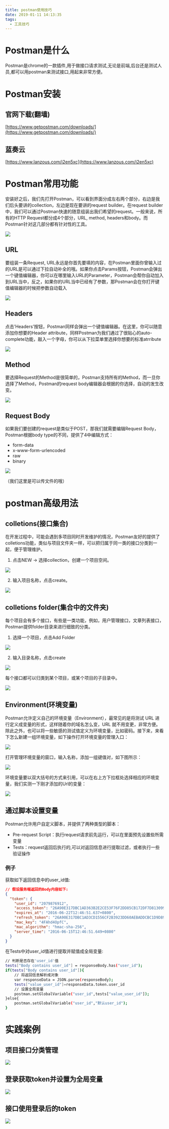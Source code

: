 ```yaml
---
title: postman使用技巧
date: 2019-01-11 14:13:35
tags:
  - 工具技巧
---
```


# Postman是什么

Postman是chrome的一款插件,用于做接口请求测试,无论是前端,后台还是测试人员,都可以用postman来测试接口,用起来非常方便。<!-- more -->

# Postman安装

## 官网下载(翻墙)

[https://www.getpostman.com/downloads/](https://www.getpostman.com/downloads/)

## 蓝奏云

[https://www.lanzous.com/i2en5xc](https://www.lanzous.com/i2en5xc)

# Postman常用功能

安装好之后，我们先打开Postman，可以看到界面分成左右两个部分，右边是我们后头要讲的collection，左边是现在要讲的request builder。在request builder中，我们可以通过Postman快速的随意组装出我们希望的request。一般来说，所有的HTTP Request都分成4个部分，URL, method, headers和body。而Postman针对这几部分都有针对性的工具。

![](https://i.imgur.com/JHqfDbU.png)

## URL

要组装一条Request, URL永远是你首先要填的内容，在Postman里面你曾输入过的URL是可以通过下拉自动补全的哦。如果你点击Params按钮，Postman会弹出一个键值编辑器，你可以在哪里输入URL的Parameter，Postman会帮你自动加入到URL当中，反之，如果你的URL当中已经有了参数，那Postman会在你打开键值编辑器的时候把参数自动载入

![](https://i.imgur.com/OyiHdls.png)

## Headers

点击’Headers’按钮，Postman同样会弹出一个键值编辑器。在这里，你可以随意添加你想要的Header attribute，同样Postman为我们通过了很贴心的auto-complete功能，敲入一个字母，你可以从下拉菜单里选择你想要的标准atrribute

![](https://i.imgur.com/N0KHlcZ.png)

## Method

要选择Request的Method是很简单的，Postman支持所有的Method，而一旦你选择了Method，Postman的request body编辑器会根据的你选择，自动的发生改变。

![](https://i.imgur.com/vJl711X.png)

## Request Body

如果我们要创建的request是类似于POST，那我们就需要编辑Request Body，Postman根据body type的不同，提供了4中编辑方式：

- form-data
- x-www-form-urlencoded
- raw
- binary

![](https://i.imgur.com/dgaY012.png)

（我们这里是可以传文件的哦）

# postman高级用法

## colletions(接口集合)

在开发过程中，可能会遇到多项目同时开发维护的情况，Postman友好的提供了colletions功能，类似与项目文件夹一样，可以把归属于同一类的接口分类到一起，便于管理维护。

1. 点击NEW -> 选择collection，创建一个项目空间。

![](https://i.imgur.com/RcYq3Ba.png)

2. 输入项目名称，点击create。

![](https://i.imgur.com/zGFYC1F.png)

## colletions folder(集合中的文件夹)

每个项目会有多个接口，有些是一类功能，例如，用户管理接口，文章列表接口，Postman提供folder目录来进行细致的分类。

1. 选择一个项目，点击Add Folder

![](https://i.imgur.com/v2qY1uW.png)

2. 输入目录名称，点击create

![](https://i.imgur.com/exymkyT.png)

每个接口都可以归类到某个项目，或某个项目的子目录中。

![](https://i.imgur.com/pRltLVX.png)

## Environment(环境变量)

Postman允许定义自己的环境变量（Environment），最常见的是将测试 URL 进行定义成变量的形式，这样随着你的域名怎么变，URL 就不用变更，非常方便。除此之外，也可以将一些敏感的测试值定义为环境变量，比如密码。接下来，来看下怎么新建一组环境变量，如下操作打开环境变量的管理入口：

![](https://i.imgur.com/G8b6kTl.png)

打开管理环境变量的窗口，输入名称，添加一组键值对，如下图所示：

![](https://i.imgur.com/5oJhjWe.png)

环境变量要以双大括号的方式来引用，可以在右上方下拉框处选择相应的环境变量，我们实测一下刚才添加的Url的变量：

![](https://i.imgur.com/FAc6qME.png)

## 通过脚本设置变量

Postman允许用户自定义脚本，并提供了两种类型的脚本：
- Pre-request Script：执行request请求前先运行，可以在里面预先设置些所需变量
- Tests：request返回后执行的,可以对返回信息进行提取过滤，或者执行一些验证操作

### 例子

获取如下返回信息中的user_id值:

```json
// 假设服务端返回的Body内容如下:
{
  "token": {
    "user_id": "2079876912",
    "access_token": "26A90E317DBC1AD363B2E2CE53F76F2DD85CB172DF7D813099477BAACB69DC49C794BAECEDC68331",
    "expires_at": "2016-06-22T12:46:51.637+0800",
    "refresh_token": "26A90E317DBC1AD3CD1556CF2B3923DD60AEBADDCBC1D9D899262A55D15273F735E407A6BEC56B84",
    "mac_key": "4FAhd4OpfC",
    "mac_algorithm": "hmac-sha-256",
    "server_time": "2016-06-15T12:46:51.649+0800"
  }
}
```

在Tests中对user_id值进行提取并赋值成全局变量:

```bash
// 判断是否存在'user_id'值
tests["Body contains user_id"] = responseBody.has("user_id");
if(tests["Body contains user_id"]){
    // 将返回信息解析成对象
    var responseData = JSON.parse(responseBody);
    tests["value_user_id"]=responseData.token.user_id
    // 设置全局变量
    postman.setGlobalVariable("user_id",tests["value_user_id"]);
}else{
    postman.setGlobalVariable("user_id","默认user_id");
}
```

# 实践案例

## 项目接口分类管理

![](https://i.imgur.com/LXxBYdq.png)

## 登录获取token并设置为全局变量

![](https://i.imgur.com/gIXLd5c.png)

## 接口使用登录后的token

![](https://i.imgur.com/1RCOliR.png)

